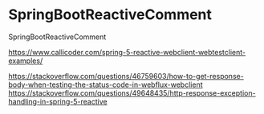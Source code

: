 # SpringBootReactiveComment
SpringBootReactiveComment

https://www.callicoder.com/spring-5-reactive-webclient-webtestclient-examples/
 

https://stackoverflow.com/questions/46759603/how-to-get-response-body-when-testing-the-status-code-in-webflux-webclient
https://stackoverflow.com/questions/49648435/http-response-exception-handling-in-spring-5-reactive

